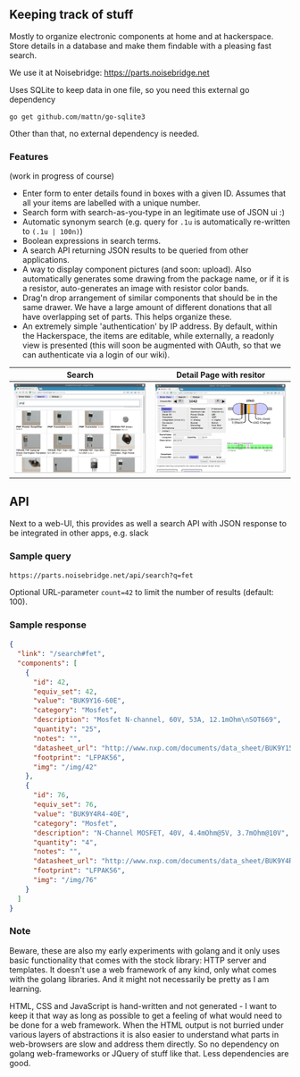 Keeping track of stuff
----------------------

Mostly to organize electronic components at home and at hackerspace. Store
details in a database and make them findable with a pleasing fast search.

We use it at Noisebridge: https://parts.noisebridge.net

Uses SQLite to keep data in one file, so you need this external go dependency

```
go get github.com/mattn/go-sqlite3
```

Other than that, no external dependency is needed.

### Features
(work in progress of course)

- Enter form to enter details found in boxes with a given ID. Assumes that
  all your items are labelled with a unique number.
- Search form with search-as-you-type in an legitimate use of JSON ui :)
- Automatic synonym search (e.g. query for `.1u` is automatically re-written to `(.1u | 100n)`)
- Boolean expressions in search terms.
- A search API returning JSON results to be queried from other
  applications.
- A way to display component pictures (and soon: upload). Also automatically
  generates some drawing from the package name, or if it is a resistor,
  auto-generates an image with resistor color bands.
- Drag'n drop arrangement of similar components that should
  be in the same drawer. We have a large amount of different donations that
  all have overlapping set of parts. This helps organize these.
- An extremely simple 'authentication' by IP address. By default, within the
  Hackerspace, the items are editable, while externally, a readonly view is
  presented (this will soon be augmented with OAuth, so that we can authenticate
  via a login of our wiki).

Search                     | Detail Page with resitor
---------------------------|-------------------------------|
![](img/page-search.png)   |![](img/page-resistor.png)

## API

Next to a web-UI, this provides as well a search API with JSON response
to be integrated in other apps, e.g. slack

### Sample query
```
https://parts.noisebridge.net/api/search?q=fet
```

Optional URL-parameter `count=42` to limit the number of results (default: 100).

### Sample response
```json
{
  "link": "/search#fet",
  "components": [
    {
      "id": 42,
      "equiv_set": 42,
      "value": "BUK9Y16-60E",
      "category": "Mosfet",
      "description": "Mosfet N-channel, 60V, 53A, 12.1mOhm\nSOT669",
      "quantity": "25",
      "notes": "",
      "datasheet_url": "http://www.nxp.com/documents/data_sheet/BUK9Y15-60E.pdf",
      "footprint": "LFPAK56",
      "img": "/img/42"
    },
    {
      "id": 76,
      "equiv_set": 76,
      "value": "BUK9Y4R4-40E",
      "category": "Mosfet",
      "description": "N-Channel MOSFET, 40V, 4.4mOhm@5V, 3.7mOhm@10V",
      "quantity": "4",
      "notes": "",
      "datasheet_url": "http://www.nxp.com/documents/data_sheet/BUK9Y4R4-40E.pdf",
      "footprint": "LFPAK56",
      "img": "/img/76"
    }
  ]
}
```

### Note

Beware, these are also my early experiments with golang and it only uses basic
functionality that comes with the stock library: HTTP server and templates.
It doesn't use a web framework of any kind, only what comes with the
golang libraries. And it might not necessarily be pretty as I am learning.

HTML, CSS and JavaScript is hand-written and not generated - I want to keep it
that way as long as possible to get a feeling of what would need to be done for
a web framework. When the HTML output is not burried under various layers of
abstractions it is also easier to understand what parts in web-browsers are slow
and address them directly. So no dependency on golang web-frameworks or JQuery
of stuff like that. Less dependencies are good.
